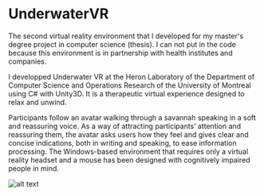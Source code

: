 # UnderwaterVR

The second virtual reality environment that I developed for my master's degree project in computer science (thesis). I can not put in the code because this environment is in partnership with health institutes and companies.

I developped Underwater VR at the Heron Laboratory of the Department of Computer Science and Operations Research of the University of Montreal using C# with Unity3D. It is a therapeutic virtual experience designed to relax and unwind.

Participants follow an avatar walking through a savannah speaking in a soft and reassuring voice. As a way of attracting participants’ attention and reassuring them, the avatar asks users how they feel and gives clear and concise indications, both in writing and speaking, to ease information processing. The Windows-based environment that requires only a virtual reality headset and a mouse has been designed with cognitively impaired people in mind. 

![alt text](https://github.com/carodak/UnderwaterVR/blob/main/overview.png)
